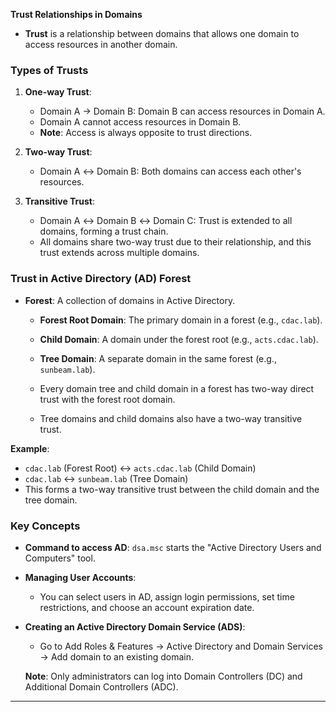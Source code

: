 **Trust Relationships in Domains**

- **Trust** is a relationship between domains that allows one domain to access resources in another domain.

### **Types of Trusts**

1. **One-way Trust**:
    
    - Domain A → Domain B: Domain B can access resources in Domain A.
    - Domain A cannot access resources in Domain B.
    - **Note**: Access is always opposite to trust directions.
2. **Two-way Trust**:
    
    - Domain A ↔ Domain B: Both domains can access each other's resources.
3. **Transitive Trust**:
    
    - Domain A ↔ Domain B ↔ Domain C: Trust is extended to all domains, forming a trust chain.
    - All domains share two-way trust due to their relationship, and this trust extends across multiple domains.

### **Trust in Active Directory (AD) Forest**

- **Forest**: A collection of domains in Active Directory.
    - **Forest Root Domain**: The primary domain in a forest (e.g., `cdac.lab`).
        
    - **Child Domain**: A domain under the forest root (e.g., `acts.cdac.lab`).
        
    - **Tree Domain**: A separate domain in the same forest (e.g., `sunbeam.lab`).
        
    - Every domain tree and child domain in a forest has two-way direct trust with the forest root domain.
        
    - Tree domains and child domains also have a two-way transitive trust.
        
**Example**:

- `cdac.lab` (Forest Root) ↔ `acts.cdac.lab` (Child Domain)
- `cdac.lab` ↔ `sunbeam.lab` (Tree Domain)
- This forms a two-way transitive trust between the child domain and the tree domain.

### **Key Concepts**

- **Command to access AD**: `dsa.msc` starts the "Active Directory Users and Computers" tool.
- **Managing User Accounts**:
    - You can select users in AD, assign login permissions, set time restrictions, and choose an account expiration date.
- **Creating an Active Directory Domain Service (ADS)**:
    
    - Go to Add Roles & Features → Active Directory and Domain Services → Add domain to an existing domain.
    
    **Note**: Only administrators can log into Domain Controllers (DC) and Additional Domain Controllers (ADC).

---